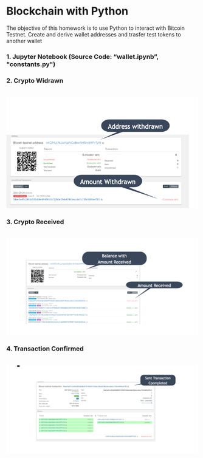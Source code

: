 # Blockchain with Python

The objective of this homework is to use Python to interact with Bitcoin Testnet. Create and derive wallet addresses and trasfer test tokens to another wallet

### 1.	Jupyter Notebook (Source Code: “wallet.ipynb”, "constants.py")

### 2. Crypto Widrawn

&nbsp;&nbsp;&nbsp;&nbsp;&nbsp;&nbsp;&nbsp;&nbsp;![pic 1](https://github.com/mrasumof/BlckchainPython/blob/main/Images/withdraw.png?raw=true)


### 3. Crypto Received 

&nbsp;&nbsp;&nbsp;&nbsp;&nbsp;&nbsp;&nbsp;&nbsp;![pic 2](https://github.com/mrasumof/BlckchainPython/blob/main/Images/received.png?raw=true)

### 4. Transaction Confirmed

&nbsp;&nbsp;&nbsp;&nbsp;&nbsp;&nbsp;&nbsp;&nbsp;![pic 2](https://github.com/mrasumof/BlckchainPython/blob/main/Images/trxcompleted.jpg?raw=true)
